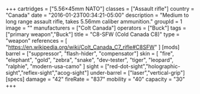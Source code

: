 +++
cartridges = ["5.56×45mm NATO"]
classes = ["Assault rifle"]
country = "Canada"
date = "2016-01-23T00:34:21-05:00"
description = "Medium to long range assault rifle, takes 5.56mm caliber ammunition."
groupId = 1
image = ""
manufacturers = ["Colt Canada"]
operators = ["Buck"]
tags = ["primary weapon","Buck"]
title = "C8-SFW (Cold Canada C8)"
type = "weapon"
references = [
  "https://en.wikipedia.org/wiki/Colt_Canada_C7_rifle#C8SFW"
]
[mods]
  barrel = ["suppressor", "flash-hider", "compensator"]
  skin = [
    "fire",
    "elephant",
    "gold",
    "zebra",
    "snake",
    "dev-tester",
    "tiger",
    "leopard",
    "ralphie",
    "modern-usa-camo"
  ]
  sight = ["red-dot-sight","holographic-sight","reflex-sight","acog-sight"]
  under-barrel = ["laser","vertical-grip"]
[specs]
  damage = "42"
  fireRate = "837"
  mobility = "40"
  capacity = "30"
+++
